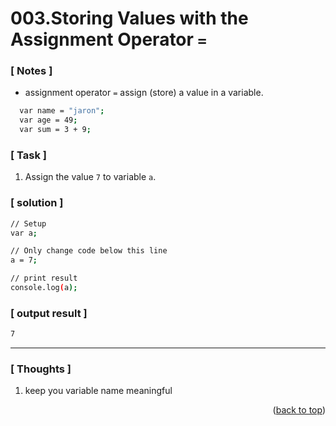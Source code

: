 <a name="topage"></a>

# 003.Storing Values with the Assignment Operator `=`

### [ Notes ]
  * assignment operator `=` assign (store) a value in a variable.

```sh
  var name = "jaron";
  var age = 49;
  var sum = 3 + 9;
```



### [ Task ]
  1. Assign the value `7` to variable `a`.

### [ solution ]

```sh
// Setup
var a;

// Only change code below this line
a = 7;

// print result
console.log(a);
```

### [ output result ]

```sh
7
```

-----

### [ Thoughts ]

  1. keep you variable name meaningful


<p align="right">(<a href="#topage">back to top</a>)</p>
<br/>
<br/>
